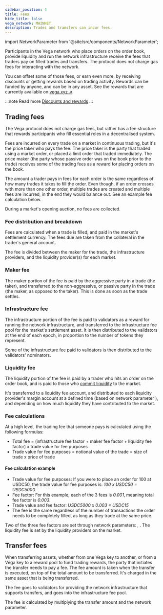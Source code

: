 ```yaml
---
sidebar_position: 4
title: Fees
hide_title: false
vega_network: MAINNET
description: Trades and transfers can incur fees.
---
```


import NetworkParameter from '@site/src/components/NetworkParameter';

Participants in the Vega network who place orders on the order book, provide liquidity and run the network infrastructure receive the fees that traders pay on filled trades and transfers. The protocol does not charge gas fees for interacting with the network.

You can offset some of those fees, or earn even more, by receiving discounts or getting rewards based on trading activity. Rewards can be funded by anyone, and can be in any asset. See the rewards that are currently available on [vega.xyz ↗](https://vega.xyz/rewards).

:::note Read more
[Discounts and rewards](./discounts-rewards.md)
:::

## Trading fees
The Vega protocol does not charge gas fees, but rather has a fee structure that rewards participants who fill essential roles in a decentralised system.

Fees are incurred on every trade on a market in continuous trading, but it's the price taker who pays the fee. The price taker is the party that traded using a market order, or placed a limit order that traded immediately. The price maker (the party whose passive order was on the book prior to the trade) receives some of the trading fees as a reward for placing orders on the book.

The amount a trader pays in fees for each order is the same regardless of how many trades it takes to fill the order. Even though, if an order crosses with more than one other order, multiple trades are created and multiple fees are incurred, in the end they would balance out. See an example fee calculation below.

During a market's opening auction, no fees are collected.

### Fee distribution and breakdown
Fees are calculated when a trade is filled, and paid in the market's settlement currency. The fees due are taken from the collateral in the trader's general account. 

The fee is divided between the maker for the trade, the infrastructure providers, and the liquidity provider(s) for each market.

### Maker fee
The maker portion of the fee is paid by the aggressive party in a trade (the taker), and transferred to the non-aggressive, or passive party in the trade (the maker, as opposed to the taker). This is done as soon as the trade settles.

### Infrastructure fee
The infrastructure portion of the fee is paid to validators as a reward for running the network infrastructure, and transferred to the infrastructure fee pool for the market's settlement asset. It is then distributed to the validators at the end of each epoch, in proportion to the number of tokens they represent. 

Some of the infrastructure fee paid to validators is then distributed to the validators' nominators.

### Liquidity fee
The liquidity portion of the fee is paid by a trader who hits an order on the order book, and is paid to those who [commit liquidity](../liquidity/provision.md#liquidity-commitments) to the market.

It's transferred to a liquidity fee account, and distributed to each liquidity provider's margin account at a defined time (based on network parameter <NetworkParameter frontMatter={frontMatter} param="market.liquidity.providers.fee.distributionTimeStep" />), and depending on how much liquidity they have contributed to the market.

### Fee calculations
At a high level, the trading fee that someone pays is calculated using the following formulas:

* Total fee = (infrastructure fee factor + maker fee factor + liquidity fee factor) x trade value for fee purposes
* Trade value for fee purposes = notional value of the trade = size of trade x price of trade
  
#### Fee calculation example
* Trade value for fee purposes: If you were to place an order for 100 at USDC50, the trade value for fee purposes is: *100 x USDC50 = USDC5000*. 
* Fee factor: For this example, each of the 3 fees is *0.001*, meaning total fee factor is *0.003*.
* Trade value and fee factor: *USDC5000 x 0.003 = USDC15*
* The fee is the same regardless of the number of transactions the order needs to be completely filled, as long as they trade at the same price.

Two of the three fee factors are set through network parameters: <NetworkParameter frontMatter={frontMatter} param="market.fee.factors.infrastructureFee" />, <NetworkParameter frontMatter={frontMatter} param="market.fee.factors.makerFee" />. The liquidity fee is set by the liquidity providers on the market.

## Transfer fees
When transferring assets, whether from one Vega key to another, or from a Vega key to a reward pool to fund trading rewards, the party that initiates the transfer needs to pay a fee. The fee amount is taken when the transfer is executed, on top of the total amount to be transferred. It's charged in the same asset that is being transferred.

The fee goes to validators for providing the network infrastructure that supports transfers, and goes into the infrastructure fee pool.

The fee is calculated by multiplying the transfer amount and the <NetworkParameter frontMatter={frontMatter} param="transfer.fee.factor" /> network parameter.